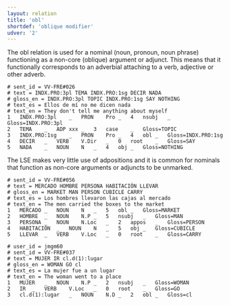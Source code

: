 ```yaml
---
layout: relation
title: 'obl'
shortdef: 'oblique modifier'
udver: '2'
---
```


The obl relation is used for a nominal (noun, pronoun, noun phrase) functioning as a non-core (oblique) argument or adjunct. This means that it functionally corresponds to an adverbial attaching to a verb, adjective or other adverb.

~~~ conllu
# sent_id = VV-FRE#026
# text = INDX.PRO:3pl TEMA INDX.PRO:1sg DECIR NADA
# gloss_en = INDX.PRO:3pl TOPIC INDX.PRO:1sg SAY NOTHING
# text_es = Ellos de mí no me dicen nada
# text_en = They don't tell me anything about myself
1	INDX.PRO:3pl	_	PRON	Pro	_	4	nsubj	_	Gloss=INDX.PRO:3pl
2	TEMA	_	ADP	xxx	_	3	case	_	Gloss=TOPIC
3	INDX.PRO:1sg	_	PRON	Pro	_	4	obl	_	Gloss=INDX.PRO:1sg
4	DECIR	_	VERB	V.Dir	_	0	root	_	Gloss=SAY
5	NADA	_	NOUN	N	_	4	obj	_	Gloss=NOTHING
~~~

The LSE makes very little use of adpositions and it is common for nominals that function as non-core arguments or adjuncts to be unmarked.

~~~ conllu
# sent_id = VV-FRE#056
# text = MERCADO HOMBRE PERSONA HABITACIÓN LLEVAR
# gloss_en = MARKET MAN PERSON CUBICLE CARRY
# text_es = Los hombres llevaron las cajas al mercado
# text_en = The men carried the boxes to the market
1	MERCADO	_	NOUN	N	_	5	obl	_	Gloss=MARKET
2	HOMBRE	_	NOUN	N.P	_	5	nsubj	_	Gloss=MAN
3	PERSONA	_	NOUN	N.Loc	_	2	appos	_	Gloss=PERSON
4	HABITACIÓN	_	NOUN	N	_	5	obj	_	Gloss=CUBICLE
5	LLEVAR	_	VERB	V.Loc	_	0	root	_	Gloss=CARRY
~~~
~~~ conllu
# user_id = jmgm60
# sent_id = VV-FRE#037
# text = MUJER IR cl.d(1):lugar
# gloss_en = WOMAN GO cl
# text_es = La mujer fue a un lugar
# text_en = The woman went to a place
1	MUJER	_	NOUN	N.P	_	2	nsubj	_	Gloss=WOMAN
2	IR	_	VERB	V.Loc	_	0	root	_	Gloss=GO
3	cl.d(1):lugar	_	NOUN	N.D	_	2	obl	_	Gloss=cl
~~~
